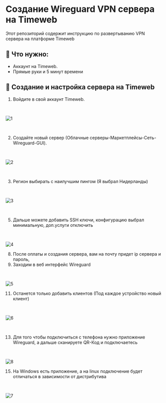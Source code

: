 <h1>Создание Wireguard VPN сервера на Timeweb</h1>

Этот репозиторий содержит инструкцию по развертыванию VPN сервера на платформе Timeweb 
</br>

## :blue_book: Что нужно:

   - Аккаунт на Timeweb.
   - Прямые руки и 5 минут времени

## 🚀 Создание и настройка сервера на Timeweb
  
  1. Войдите в свой аккаунт Timeweb.
           
  </br>

  ![1](1.png)

  </br>
  
  2. Создайте новый сервер (Облачные серверы-Маркетплейсы-Сеть-Wireguard-GUI).

 </br> 
 
 ![2](2.png) 
 
 </br>
 
  3. Регион выбирать с наилучшим пингом (Я выбрал Нидерланды)

  </br>

  ![3](3.png)

  
  </br>

  
  5. Дальше можете добавить SSH ключи, конфигурацию выбрал минимальную, доп.услуги отключить

   </br>

   ![4](4.png)
  
  8. После оплаты и создания сервера, вам на почту придет ip сервера и пароль,
  9. Заходим в веб интерфейс Wireguard
  
   </br>

   ![5](5.png)

  11. Останется только добавить клиентов (Под каждое устройство новый клиент)

  </br>

  ![6](6.png)

  </br>
  
  13. Для того чтобы подключиться с телефона нужно приложение Wireguard, а дальше сканируете QR-Код и подключаетесь

  </br>

  ![8](8.jpg)

  15. На Windows есть приложение, а на linux подключение будет отличаться в зависимости от дистрибутива
 
  </br>

  ![7](7.png)

  
  
  
